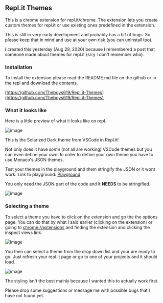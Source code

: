 ## Repl.it Themes

This is a chrome extension for repl.it/chrome.
The extension lets you create custom themes for repl.it or use existing ones predefined in the extension.

This is still in very early development and probably has a *bit* of bugs. So please keep that in mind and use at your own risk (you can uninstall too).

I created this yesterday (Aug 29, 2020) because I remembered a post that someone made about themes for repl.it (srry I don't remember who).

### Installation

To install the extension please read the README.md file on the github or in the repl and download the contents.

[https://github.com/Theboys619/Repl.it-Themes](https://github.com/Theboys619/Repl.it-Themes)

### What it looks like

Here is a little preview of what it looks like on repl.

![image](https://storage.googleapis.com/replit/images/1598759661172_2fc6b6caa1b21e10f2744618c6e8ce9d.png)

This is the Solarized Dark theme from VSCode in Repl.it!

Not only does it have *some* (not all are working) VSCode themes but you can even define your own.
In order to define your own theme you have to use Monaco's JSON themes.

Test your themes in the playground and them stringify the JSON or it wont work.
Link to playground: [Playground](https://microsoft.github.io/monaco-editor/playground.html#customizing-the-appearence-tokens-and-colors)

You only need the JSON part of the code and it **NEEDS** to be stringified.

![image](https://storage.googleapis.com/replit/images/1598760059892_e6447330a1e65f2960bb15124306afcf.png)

### Selecting a theme

To select a theme you have to click on the extension and go the the options page.
You can do that by what I said earlier (clicking on the extension) or going to [chrome://extensions](chrome://extensions) and finding the extension and clicking the inspect views link.

![image](https://storage.googleapis.com/replit/images/1598760191929_29abe18562ed17bc8a262e58399b6609.png)

You then can select a theme from the drop down list and your are ready to go.
Just refresh your repl.it page or go to one of your projects and it should load.

![image](https://storage.googleapis.com/replit/images/1598760252195_4622bb16f73b7e046adf432d132fa944.png)

The styling isn't the best mainly because I wanted this to actually work first.

Please drop some suggestions or message me with possible bugs that I have not found yet.

